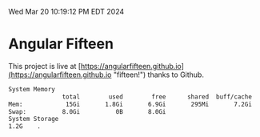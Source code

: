 Wed Mar 20 10:19:12 PM EDT 2024

# Angular Fifteen


This project is live at [https://angularfifteen.github.io](https://angularfifteen.github.io "fifteen!") thanks to Github.

```bash
System Memory
               total        used        free      shared  buff/cache   available
Mem:            15Gi       1.8Gi       6.9Gi       295Mi       7.2Gi        13Gi
Swap:          8.0Gi          0B       8.0Gi
System Storage
1.2G	.
```
```bash
